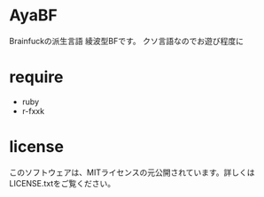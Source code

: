 # AyaBF
Brainfuckの派生言語 綾波型BFです。
クソ言語なのでお遊び程度に

# require
* ruby
* r-fxxk

# license
このソフトウェアは、MITライセンスの元公開されています。詳しくはLICENSE.txtをご覧ください。
